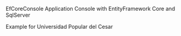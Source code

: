 EfCoreConsole
Application Console with EntityFramework Core and SqlServer

Example for Universidad Popular del Cesar 
